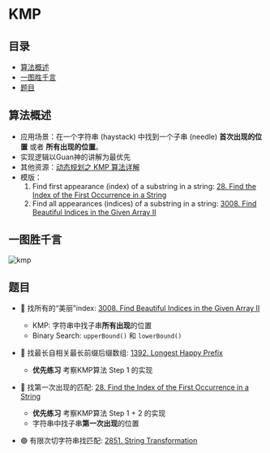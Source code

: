# KMP

## 目录
* [算法概述](#算法概述)
* [一图胜千言](#一图胜千言)
* [题目](#题目)

## 算法概述
* 应用场景：在一个字符串 (haystack) 中找到一个子串 (needle) **首次出现的位置** 或者 **所有出现的位置**。
* 实现逻辑以Guan神的讲解为最优先
* 其他资源：[动态规划之 KMP 算法详解](https://mp.weixin.qq.com/s/r9pbkMyFyMAvmkf4QnL-1g)
* 模版：
    1. Find first appearance (index) of a substring in a string: [28. Find the Index of the First Occurrence in a String](https://github.com/szhou12/leetcode-go/tree/main/leetcode/0028-Implement-strStr)
    2. Find all appearances (indices) of a substring in a string: [3008. Find Beautiful Indices in the Given Array II](https://github.com/szhou12/leetcode-go/tree/main/leetcode/3008-Find-Beautiful-Indices-in-the-Given-Array-II)
 
## 一图胜千言
![kmp](https://github.com/szhou12/leetcode-go/assets/35708194/2f038b22-54c2-4ecc-bade-19769da60cec)

## 题目
* :red_circle: 找所有的“美丽”index: [3008. Find Beautiful Indices in the Given Array II](https://github.com/szhou12/leetcode-go/tree/main/leetcode/3008-Find-Beautiful-Indices-in-the-Given-Array-II)
    * KMP: 字符串中找子串**所有出现**的位置
    * Binary Search: `upperBound()` 和 `lowerBound()`    

* :red_circle: 找最长自相关最长前缀后缀数组: [1392. Longest Happy Prefix](https://github.com/szhou12/leetcode-go/tree/main/leetcode/1392-Longest-Happy-Prefix)
    * **优先练习** 考察KMP算法 Step 1 的实现

* :red_circle: 找第一次出现的匹配: [28. Find the Index of the First Occurrence in a String](https://github.com/szhou12/leetcode-go/tree/main/leetcode/0028-Implement-strStr)
    * **优先练习** 考察KMP算法 Step 1 + 2 的实现
    * 字符串中找子串**第一次出现**的位置

* :purple_circle: 有限次切字符串找匹配: [2851. String Transformation](https://github.com/szhou12/leetcode-go/tree/main/leetcode/2851-String-Transformation)
